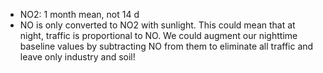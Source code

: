  - NO2: 1 month mean, not 14 d
 - NO is only converted to NO2 with sunlight. 
   This could mean that at night, traffic is proportional to NO. 
   We could augment our nighttime baseline values by subtracting NO from them to eliminate all traffic 
   and leave only industry and soil!

